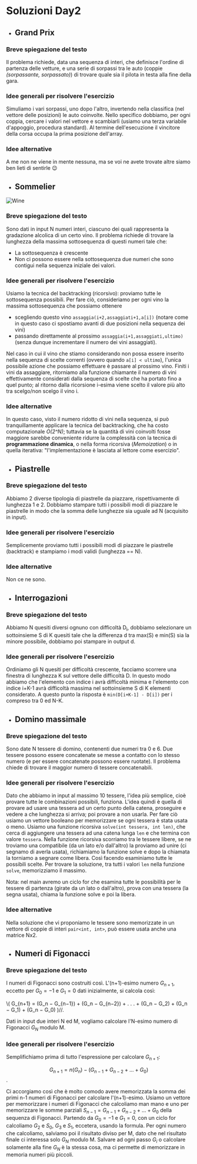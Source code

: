 # Soluzioni Day2

* ## Grand Prix
### Breve spiegazione del testo
Il problema richiede, data una sequenza di interi, che definisce l'ordine di partenza delle vetture, e una serie di sorpassi tra le auto (coppie _(sorpassante, sorpassato)_) di trovare quale sia il pilota in testa alla fine della gara.

### Idee generali per risolvere l'esercizio
Simuliamo i vari sorpassi, uno dopo l'altro, invertendo nella classifica (nel vettore delle posizioni) le auto coinvolte. Nello specifico dobbiamo, per ogni coppia, cercare i valori nel vettore e scambiarli (usiamo una terza variabile d'appoggio, procedura standard). Al termine dell'esecuzione il vincitore della corsa occupa la prima posizione dell'array.

### Idee alternative
A me non ne viene in mente nessuna, ma se voi ne avete trovate altre siamo ben lieti di sentirle :wink:

* ## Sommelier
![Wine](https://i.pinimg.com/originals/c0/ef/1b/c0ef1ba1c53b3cc1dc07d63dafa68ad0.jpg)
### Breve spiegazione del testo
Sono dati in input N numeri interi, ciascuno dei quali rappresenta la gradazione alcolica di un certo vino. Il problema richiede di trovare la lunghezza della massima sottosequenza di questi numeri tale che:
* La sottosequenza è crescente
* Non ci possono essere nella sottosequenza due numeri che sono contigui nella sequenza iniziale dei valori.

### Idee generali per risolvere l'esercizio
Usiamo la tecnica del backtracking (ricorsivo): proviamo tutte le sottosequenza possibili. Per fare ciò, consideriamo per ogni vino la massima sottosequenza che possiamo ottenere
* scegliendo questo vino ```assaggia(i+2,assaggiati+1,a[i])``` (notare come in questo caso ci spostiamo avanti di due posizioni nella sequenza dei vini)
* passando direttamente al prossimo ```assaggia(i+1,assaggiati,ultimo)``` (senza dunque incrementare il numero dei vini assaggiati).

Nel caso in cui il vino che stiamo considerando non possa essere inserito nella sequenza di scelte correnti (ovvero quando ```a[i] < ultimo```), l'unica possibile azione che possiamo effettuare è passare al prossimo vino. Finiti i vini da assaggiare, ritorniamo alla funzione chiamante il numero di vini effettivamente considerati dalla sequenza di scelte che ha portato fino a quel punto; al ritorno dalla ricorsione i-esima viene scelto il valore più alto tra scelgo/non scelgo il vino i.

### Idee alternative
In questo caso, visto il numero ridotto di vini nella sequenza, si può tranquillamente applicare la tecnica del backtracking, che ha costo computazionale _O(2^N)_; tuttavia se la quantità di vini coinvolti fosse maggiore sarebbe conveniente ridurre la complessità con la tecnica di __programmazione dinamica__, o nella forma ricorsiva (_Memoization_) o in quella iterativa: "l'implementazione è lasciata al lettore come esercizio".

* ## Piastrelle
### Breve spiegazione del testo
Abbiamo 2 diverse tipologia di piastrelle da piazzare, rispettivamente di lunghezza 1 e 2. Dobbiamo stampare tutti i possibili modi di piazzare le piastrelle in modo che la somma delle lunghezze sia uguale ad N (acquisito in input).

### Idee generali per risolvere l'esercizio
Semplicemente proviamo tutti i possibili modi di piazzare le piastrelle (backtrack) e stampiamo i modi validi (lunghezza == N).

### Idee alternative
Non ce ne sono.

* ## Interrogazioni
### Breve spiegazione del testo
Abbiamo N quesiti diversi ognuno con difficoltà D<sub>i</sub>, dobbiamo selezionare un sottoinsieme S di K quesiti tale che la differenza d tra max(S) e min(S) sia la minore possibile, dobbiamo poi stampare in output d.

### Idee generali per risolvere l'esercizio
Ordiniamo gli N quesiti per difficoltà crescente, facciamo scorrere una finestra di lunghezza K sul vettore delle difficoltà D. In questo modo abbiamo che l'elemento con indice i avrà difficoltà minima e l'elemento con indice i+K-1 avrà difficoltà massima nel sottoinsieme S di K elementi considerato. A questo punto la risposta è ```min(D[i+K-1] - D[i])``` per i compreso tra 0 ed N-K.


* ## Domino massimale
### Breve spiegazione del testo
Sono date N tessere di domino, contenenti due numeri tra 0 e 6. Due tessere possono essere concatenate se messe a contatto con lo stesso numero (e per essere concatenate possono essere ruotate). Il problema chiede di trovare il maggior numero di tessere concatenabili. 

### Idee generali per risolvere l'esercizio
Dato che abbiamo in input al massimo 10 tessere, l'idea più semplice, cioè provare tutte le combinazioni possibili, funziona. L'idea quindi è quella di provare ad usare una tessera ad un certo punto della catena, proseguire e vedere a che lunghezza si arriva; poi provare a non usarla. Per fare ciò usiamo un vettore booleano per memorizzare se ogni tessera è stata usata o meno. Usiamo una funzione ricorsiva ```solve(int tessera, int len)```, che cerca di aggiungere una tessera ad una catena lunga ```len``` e che termina con valore ```tessera```. Nella funzione ricorsiva scorriamo tra le tessere libere, se ne troviamo una compatibile (da un lato e/o dall'altro) la proviamo ad unire (ci segnamo di averla usata), richiamiamo la funzione solve e dopo la chiamata la torniamo a segnare come libera. Così facendo esaminiamo tutte le possibili scelte. Per trovare la soluzione, tra tutti i valori ```len``` nella funzione ```solve```, memorizziamo il massimo.

Nota: nel main avremo un ciclo for che esamina tutte le possibilità per le tessere di partenza (girate da un lato o dall'altro), prova con una tessera (la segna usata), chiama la funzione solve e poi la libera.

### Idee alternative
Nella soluzione che vi proponiamo le tessere sono memorizzate in un vettore di coppie di interi ```pair<int, int>```, può essere usata anche una matrice Nx2.


* ## Numeri di Figonacci
### Breve spiegazione del testo
I numeri di Figonacci sono costruiti così. L'(n+1)-esimo numero $G_{n+1}$, eccetto per $G_0 = −1$ e $G_1 = 0$ dati inizialmente, si calcola così:

\\( G_{n+1} = (G_n − G_{n−1}) + (G_n − G_{n−2}) + . . . + (G_n − G_2) + (G_n − G_1) + (G_n − G_0) )//. 

Dati in input due interi N ed M, vogliamo calcolare l'N-esimo numero di Figonacci $G_N$ modulo M.


### Idee generali per risolvere l'esercizio
Semplifichiamo prima di tutto l'espressione per calcolare $G_{n+1}$:

$$G_{n+1} = n(G_n) − (G_{n−1}+G_{n−2}+...+G_0)$$. 

Ci accorgiamo così che è molto comodo avere memorizzata la somma dei primi n-1 numeri di Figonacci per calcolare l'(n+1)-esimo. Usiamo un vettore per memorizzare i numeri di Figonacci che calcoliamo man mano e uno per memorizzare le somme parziali $S_{n-1} = G_{n−1}+G_{n−2}+...+G_0$ della sequenza di Figonacci. Partendo da $G_0 = −1$ e $G_1 = 0$, con un ciclo for calcoliamo $G_2$ e $S_0$, $G_3$ e $S_1$, eccetera, usando la formula. Per ogni numero che calcoliamo, salviamo poi il risultato diviso per M, dato che nel risultato finale ci interessa solo $G_N$ modulo M. Salvare ad ogni passo $G_i%M$ o calcolare solamente alla fine $G_N%M$ è la stessa cosa, ma ci permette di memorizzare in memoria numeri più piccoli.

